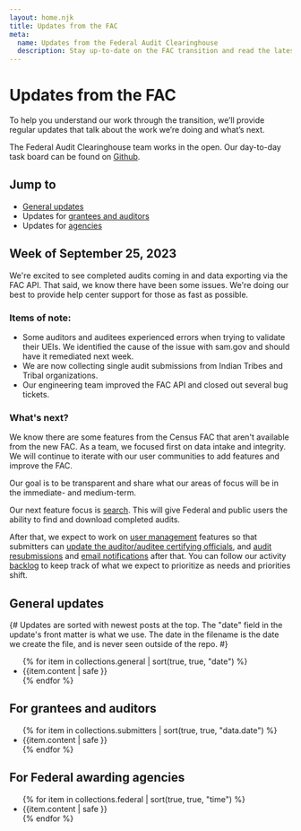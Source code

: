 ```yaml
---
layout: home.njk
title: Updates from the FAC
meta:
  name: Updates from the Federal Audit Clearinghouse
  description: Stay up-to-date on the FAC transition and read the latest on the single audit process.
---
```


# Updates from the FAC

To help you understand our work through the transition, we’ll provide regular updates that talk about the work we’re doing and what’s next. 

The Federal Audit Clearinghouse team works in the open. Our day-to-day task board can be found on [Github](https://github.com/orgs/GSA-TTS/projects/11/views/2).

## Jump to

* [General updates](#general)
* Updates for [grantees and auditors](#grantees-and-auditors)
* Updates for [agencies](#agencies)

## Week of September 25, 2023

We're excited to see completed audits coming in and data exporting via the FAC API. That said, we know there have been some issues. We're doing our best to provide help center support for those as fast as possible.

### Items of note:
- Some auditors and auditees experienced errors when trying to validate their UEIs. We identified the cause of the issue with sam.gov and should have it remediated next week.
- We are now collecting single audit submissions from Indian Tribes and Tribal organizations.
- Our engineering team improved the FAC API and closed out several bug tickets.

### What's next?

We know there are some features from the Census FAC that aren't available from the new FAC. As a team, we focused first on data intake and integrity. We will continue to iterate with our user communities to add features and improve the FAC.

Our goal is to be transparent and share what our areas of focus will be in the immediate- and medium-term.

Our next feature focus is [search](https://github.com/GSA-TTS/FAC/issues/2236). This will give Federal and public users the ability to find and download completed audits. 

After that, we expect to work on [user management](https://github.com/GSA-TTS/FAC/issues/1446) features so that submitters can [update the auditor/auditee certifying officials](https://github.com/GSA-TTS/FAC/issues/1446), and [audit resubmissions](https://github.com/GSA-TTS/FAC/issues/2301) and [email notifications](https://github.com/GSA-TTS/FAC/issues/1401) after that. You can follow our activity [backlog](https://github.com/orgs/GSA-TTS/projects/13/views/1) to keep track of what we expect to prioritize as needs and priorities shift.

<h2 id="general" >General updates</h3>

{#
Updates are sorted with newest posts at the top. The "date" field in the update's front matter is what we use. The date in the filename is the date we create the file, and is never seen outside of the repo.
#}

<ul>
{% for item in collections.general | sort(true, true, "date") %}
    <li>{{item.content | safe }}</li>
{% endfor %}
</ul>

<h2 id="grantees-and-auditors">For grantees and auditors</h3>
<ul>
{% for item in collections.submitters | sort(true, true, "data.date") %}
    <li>{{item.content | safe }}</li>
{% endfor %}
</ul>


<h2 id="agencies">For Federal awarding agencies</h3>
<ul>
{% for item in collections.federal | sort(true, true, "time") %}
    <li>{{item.content | safe }}</li>
{% endfor %}
</ul>
